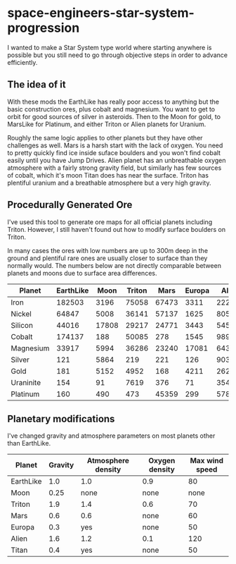 # space-engineers-star-system-progression
I wanted to make a Star System type world where starting anywhere is possible but you still need to go through objective steps in order to advance efficiently.

## The idea of it

With these mods the EarthLike has really poor access to anything but the basic construction ores, plus cobalt and magnesium. You want to get to orbit for good sources of silver in asteroids. Then to the Moon for gold, to MarsLike for Platinum, and either Triton or Alien planets for Uranium.

Roughly the same logic applies to other planets but they have other challenges as well. Mars is a harsh start with the lack of oxygen. You need to pretty quickly find ice inside suface boulders and you won't find cobalt easily until you have Jump Drives. Alien planet has an unbreathable oxygen atmosphere with a fairly strong gravity field, but similarly has few sources of cobalt, which it's moon Titan does has near the surface. Triton has plentiful uranium and a breathable atmosphere but a very high gravity.

## Procedurally Generated Ore
I've used this tool to generate ore maps for all official planets including Triton. However, I still haven't found out how to modify surface boulders on Triton.

In many cases the ores with low numbers are up to 300m deep in the ground and plentiful rare ones are usually closer to surface than they normally would. The numbers below are not directly comparable between planets and moons due to surface area differences.

Planet | EarthLike | Moon | Triton | Mars | Europa | Alien | Titan
------ | --------- | ---- | ------ | ---- | ------ | ----- | -----
Iron | 182503 | 3196 | 75058 | 67473 | 3311 | 222045 | 2215
Nickel | 64847 | 5008 | 36141 | 57137 | 1625 | 80519 | 3534
Silicon | 44016 | 17808 | 29217 | 24771 | 3443 | 5459 | 4369
Cobalt | 174137 | 188 | 50085 | 278 | 1545 | 989 | 34519
Magnesium | 33917 | 5994 | 36286 | 23240 | 17081 | 64395 | 675
Silver | 121 | 5864 | 219 | 221 | 126 | 90308 | 17
Gold | 181 | 5152 | 4952 | 168 | 4211 | 262 | 4616
Uraninite | 154 | 91 | 7619 | 376 | 71 | 35459 | 35
Platinum | 160 | 490 | 473 | 45359 | 299 | 578 | 52

## Planetary modifications
I've changed gravity and atmosphere parameters on most planets other than EarthLike.

Planet | Gravity | Atmosphere density | Oxygen density | Max wind speed
------ | ------- | ------------------ | -------------- | --------------
EarthLike 	| 1.0 	| 1.0 	| 0.9 	| 80
Moon 		| 0.25 	| none	| none	| none
Triton 		| 1.9 	| 1.4 	| 0.6 	| 70
Mars 		| 0.6 	| 0.6 	| none 	| 60
Europa 		| 0.3 	| yes 	| none 	| 50
Alien 		| 1.6 	| 1.2 	| 0.1 	| 120
Titan 		| 0.4 	| yes 	| none 	| 50
